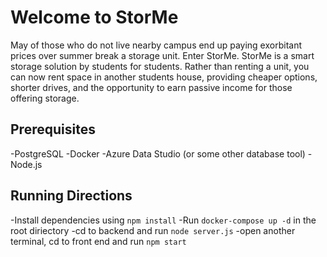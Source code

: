 # Welcome to StorMe

 May of those who do not live nearby campus end up paying exorbitant prices over summer break a storage unit. Enter StorMe. StorMe is a smart storage solution by students for students. Rather than renting a unit, you can now rent space in another students house, providing cheaper options, shorter drives, and the opportunity to earn passive income for those offering storage. 

 ## Prerequisites
 -PostgreSQL
 -Docker
 -Azure Data Studio (or some other database tool)
 -Node.js

 ## Running Directions
 -Install dependencies using `npm install`
 -Run `docker-compose up -d` in the root diriectory
 -cd to backend and run `node server.js`
 -open another terminal, cd to front end and run `npm start`
